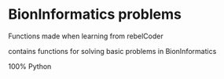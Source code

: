 # BionInformatics problems

  Functions made when learning from rebelCoder
  
  contains functions for solving basic problems in BionInformatics
  
  
  100% Python
  
